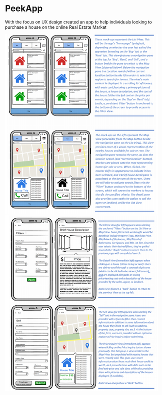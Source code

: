 # PeekApp
With the focus on UX design created an app to help individuals looking to purchase a house on the online Real Estate Market


![](Images/img1.PNG)
![](Images/img2.PNG)
